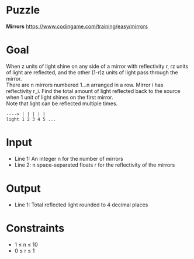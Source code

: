 # Puzzle
**Mirrors** https://www.codingame.com/training/easy/mirrors

# Goal
When z units of light shine on any side of a mirror with reflectivity r, rz units of light are reflected, and the other (1-r)z units of light pass through the mirror.  
There are n mirrors numbered 1...n arranged in a row. Mirror i has reflectivity r_i. Find the total amount of light reflected back to the source when 1 unit of light shines on the first mirror.  
Note that light can be reflected multiple times.  
```
----> | | | | |
light 1 2 3 4 5 ...
```

# Input
* Line 1: An integer n for the number of mirrors
* Line 2: n space-separated floats r for the reflectivity of the mirrors

# Output
* Line 1: Total reflected light rounded to 4 decimal places

# Constraints
* 1 ≤ n ≤ 10
* 0 ≤ r ≤ 1

